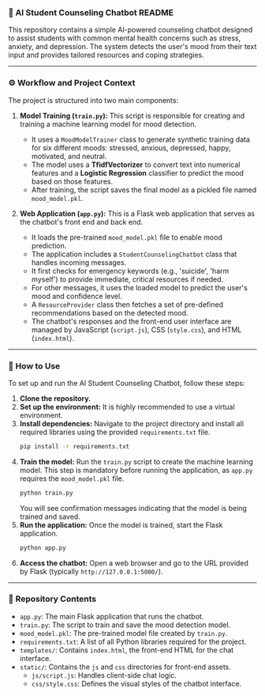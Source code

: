 ### 🧠 AI Student Counseling Chatbot README

This repository contains a simple AI-powered counseling chatbot designed to assist students with common mental health concerns such as stress, anxiety, and depression. The system detects the user's mood from their text input and provides tailored resources and coping strategies.

-----

### ⚙️ Workflow and Project Context

The project is structured into two main components:

1.  **Model Training (`train.py`):** This script is responsible for creating and training a machine learning model for mood detection.

      * It uses a `MoodModelTrainer` class to generate synthetic training data for six different moods: stressed, anxious, depressed, happy, motivated, and neutral.
      * The model uses a **TfidfVectorizer** to convert text into numerical features and a **Logistic Regression** classifier to predict the mood based on those features.
      * After training, the script saves the final model as a pickled file named `mood_model.pkl`.

2.  **Web Application (`app.py`):** This is a Flask web application that serves as the chatbot's front end and back end.

      * It loads the pre-trained `mood_model.pkl` file to enable mood prediction.
      * The application includes a `StudentCounselingChatbot` class that handles incoming messages.
      * It first checks for emergency keywords (e.g., 'suicide', 'harm myself') to provide immediate, critical resources if needed.
      * For other messages, it uses the loaded model to predict the user's mood and confidence level.
      * A `ResourceProvider` class then fetches a set of pre-defined recommendations based on the detected mood.
      * The chatbot's responses and the front-end user interface are managed by JavaScript (`script.js`), CSS (`style.css`), and HTML (`index.html`).

-----

### 🚀 How to Use

To set up and run the AI Student Counseling Chatbot, follow these steps:

1.  **Clone the repository.**
2.  **Set up the environment:** It is highly recommended to use a virtual environment.
3.  **Install dependencies:** Navigate to the project directory and install all required libraries using the provided `requirements.txt` file.
    ```bash
    pip install -r requirements.txt
    ```
4.  **Train the model:** Run the `train.py` script to create the machine learning model. This step is mandatory before running the application, as `app.py` requires the `mood_model.pkl` file.
    ```bash
    python train.py
    ```
    You will see confirmation messages indicating that the model is being trained and saved.
5.  **Run the application:** Once the model is trained, start the Flask application.
    ```bash
    python app.py
    ```
6.  **Access the chatbot:** Open a web browser and go to the URL provided by Flask (typically `http://127.0.0.1:5000/`).

-----

### 📂 Repository Contents

  * `app.py`: The main Flask application that runs the chatbot.
  * `train.py`: The script to train and save the mood detection model.
  * `mood_model.pkl`: The pre-trained model file created by `train.py`.
  * `requirements.txt`: A list of all Python libraries required for the project.
  * `templates/`: Contains `index.html`, the front-end HTML for the chat interface.
  * `static/`: Contains the `js` and `css` directories for front-end assets.
      * `js/script.js`: Handles client-side chat logic.
      * `css/style.css`: Defines the visual styles of the chatbot interface.
